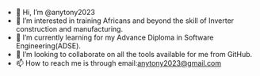 - 👋 Hi, I’m @anytony2023
- 👀 I’m interested in training Africans and beyond the skill of Inverter construction and manufacturing.
- 🌱 I’m currently learning for my Advance Diploma in Software Engineering(ADSE). 
- 💞️ I’m looking to collaborate on all the tools available for me from GitHub.
- 📫 How to reach me is through email:anytony2023@gmail.com

<!---
anytony2023/anytony2023 is a ✨ special ✨ repository because its `README.md` (this file) appears on your GitHub profile.
You can click the Preview link to take a look at your changes.
--->
